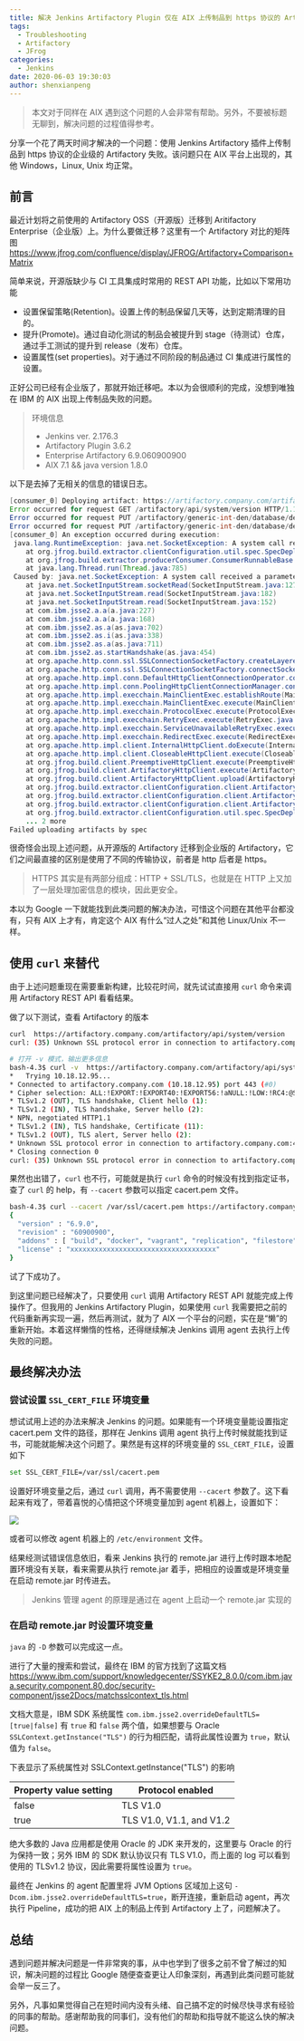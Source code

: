 ```yaml
---
title: 解决 Jenkins Artifactory Plugin 仅在 AIX 上传制品到 https 协议的 Artifactory 失败的问题
tags:
  - Troubleshooting
  - Artifactory
  - JFrog
categories:
  - Jenkins
date: 2020-06-03 19:30:03
author: shenxianpeng
---
```


> 本文对于同样在 AIX 遇到这个问题的人会非常有帮助。另外，不要被标题无聊到，解决问题的过程值得参考。

分享一个花了两天时间才解决的一个问题：使用 Jenkins Artifactory 插件上传制品到 https 协议的企业级的 Artifactory 失败。该问题只在 AIX 平台上出现的，其他 Windows，Linux, Unix 均正常。

<!-- more -->

## 前言

最近计划将之前使用的 Artifactory OSS（开源版）迁移到 Aritifactory Enterprise（企业版）上。为什么要做迁移？这里有一个 Artifactory 对比的矩阵图 https://www.jfrog.com/confluence/display/JFROG/Artifactory+Comparison+Matrix

简单来说，开源版缺少与 CI 工具集成时常用的 REST API 功能，比如以下常用功能

* 设置保留策略(Retention)。设置上传的制品保留几天等，达到定期清理的目的。
* 提升(Promote)。通过自动化测试的制品会被提升到 stage（待测试）仓库，通过手工测试的提升到 release（发布）仓库。
* 设置属性(set properties)。对于通过不同阶段的制品通过 CI 集成进行属性的设置。

正好公司已经有企业版了，那就开始迁移吧。本以为会很顺利的完成，没想到唯独在 IBM 的 AIX 出现上传制品失败的问题。

> 环境信息
> * Jenkins ver. 2.176.3
> * Artifactory Plugin 3.6.2
> * Enterprise Artifactory 6.9.060900900
> * AIX 7.1 && java version 1.8.0

以下是去掉了无相关的信息的错误日志。

```java
[consumer_0] Deploying artifact: https://artifactory.company.com/artifactory/generic-int-den/database/develop/10/database2_cdrom_opt_AIX_24ec6f9.tar.Z
Error occurred for request GET /artifactory/api/system/version HTTP/1.1: A system call received a parameter that is not valid. (Read failed).
Error occurred for request PUT /artifactory/generic-int-den/database/develop/10/database2_cdrom_opt_AIX_24ec6f9.tar.Z;build.timestamp=1591170116591;build.name=develop;build.number=10 HTTP/1.1: A system call received a parameter that is not valid. (Read failed).
Error occurred for request PUT /artifactory/generic-int-den/database/develop/10/database2_cdrom_opt_AIX_24ec6f9.tar.Z;build.timestamp=1591170116591;build.name=develop;build.number=10 HTTP/1.1: A system call received a parameter that is not valid. (Read failed).
[consumer_0] An exception occurred during execution:
 java.lang.RuntimeException: java.net.SocketException: A system call received a parameter that is not valid. (Read failed)
 	at org.jfrog.build.extractor.clientConfiguration.util.spec.SpecDeploymentConsumer.consumerRun(SpecDeploymentConsumer.java:44)
 	at org.jfrog.build.extractor.producerConsumer.ConsumerRunnableBase.run(ConsumerRunnableBase.java:11)
 	at java.lang.Thread.run(Thread.java:785)
 Caused by: java.net.SocketException: A system call received a parameter that is not valid. (Read failed)
 	at java.net.SocketInputStream.socketRead(SocketInputStream.java:127)
 	at java.net.SocketInputStream.read(SocketInputStream.java:182)
 	at java.net.SocketInputStream.read(SocketInputStream.java:152)
 	at com.ibm.jsse2.a.a(a.java:227)
 	at com.ibm.jsse2.a.a(a.java:168)
 	at com.ibm.jsse2.as.a(as.java:702)
 	at com.ibm.jsse2.as.i(as.java:338)
 	at com.ibm.jsse2.as.a(as.java:711)
 	at com.ibm.jsse2.as.startHandshake(as.java:454)
 	at org.apache.http.conn.ssl.SSLConnectionSocketFactory.createLayeredSocket(SSLConnectionSocketFactory.java:436)
 	at org.apache.http.conn.ssl.SSLConnectionSocketFactory.connectSocket(SSLConnectionSocketFactory.java:384)
 	at org.apache.http.impl.conn.DefaultHttpClientConnectionOperator.connect(DefaultHttpClientConnectionOperator.java:142)
 	at org.apache.http.impl.conn.PoolingHttpClientConnectionManager.connect(PoolingHttpClientConnectionManager.java:374)
 	at org.apache.http.impl.execchain.MainClientExec.establishRoute(MainClientExec.java:393)
 	at org.apache.http.impl.execchain.MainClientExec.execute(MainClientExec.java:236)
 	at org.apache.http.impl.execchain.ProtocolExec.execute(ProtocolExec.java:186)
 	at org.apache.http.impl.execchain.RetryExec.execute(RetryExec.java:89)
 	at org.apache.http.impl.execchain.ServiceUnavailableRetryExec.execute(ServiceUnavailableRetryExec.java:85)
 	at org.apache.http.impl.execchain.RedirectExec.execute(RedirectExec.java:110)
 	at org.apache.http.impl.client.InternalHttpClient.doExecute(InternalHttpClient.java:185)
 	at org.apache.http.impl.client.CloseableHttpClient.execute(CloseableHttpClient.java:83)
 	at org.jfrog.build.client.PreemptiveHttpClient.execute(PreemptiveHttpClient.java:89)
 	at org.jfrog.build.client.ArtifactoryHttpClient.execute(ArtifactoryHttpClient.java:253)
 	at org.jfrog.build.client.ArtifactoryHttpClient.upload(ArtifactoryHttpClient.java:249)
 	at org.jfrog.build.extractor.clientConfiguration.client.ArtifactoryBuildInfoClient.uploadFile(ArtifactoryBuildInfoClient.java:692)
 	at org.jfrog.build.extractor.clientConfiguration.client.ArtifactoryBuildInfoClient.doDeployArtifact(ArtifactoryBuildInfoClient.java:379)
 	at org.jfrog.build.extractor.clientConfiguration.client.ArtifactoryBuildInfoClient.deployArtifact(ArtifactoryBuildInfoClient.java:367)
 	at org.jfrog.build.extractor.clientConfiguration.util.spec.SpecDeploymentConsumer.consumerRun(SpecDeploymentConsumer.java:39)
 	... 2 more
Failed uploading artifacts by spec
```

很奇怪会出现上述问题，从开源版的 Artifactory 迁移到企业版的 Artifactory，它们之间最直接的区别是使用了不同的传输协议，前者是 http 后者是 https。

> HTTPS 其实是有两部分组成：HTTP + SSL/TLS，也就是在 HTTP 上又加了一层处理加密信息的模块，因此更安全。

本以为 Google 一下就能找到此类问题的解决办法，可惜这个问题在其他平台都没有，只有 AIX 上才有，肯定这个 AIX 有什么“过人之处”和其他 Linux/Unix 不一样。

## 使用 `curl` 来替代

由于上述问题重现在需要重新构建，比较花时间，就先试试直接用 `curl` 命令来调用 Artifactory REST API 看看结果。

做了以下测试，查看 Artifactory 的版本

```bash
curl  https://artifactory.company.com/artifactory/api/system/version
curl: (35) Unknown SSL protocol error in connection to artifactory.company.com:443

# 打开 -v 模式，输出更多信息
bash-4.3$ curl -v  https://artifactory.company.com/artifactory/api/system/version
*   Trying 10.18.12.95...
* Connected to artifactory.company.com (10.18.12.95) port 443 (#0)
* Cipher selection: ALL:!EXPORT:!EXPORT40:!EXPORT56:!aNULL:!LOW:!RC4:@STRENGTH
* TLSv1.2 (OUT), TLS handshake, Client hello (1):
* TLSv1.2 (IN), TLS handshake, Server hello (2):
* NPN, negotiated HTTP1.1
* TLSv1.2 (IN), TLS handshake, Certificate (11):
* TLSv1.2 (OUT), TLS alert, Server hello (2):
* Unknown SSL protocol error in connection to artifactory.company.com:443
* Closing connection 0
curl: (35) Unknown SSL protocol error in connection to artifactory.company.com:443
```

果然也出错了，`curl` 也不行，可能就是执行 `curl` 命令的时候没有找到指定证书，查了 `curl` 的 help，有 `--cacert` 参数可以指定 cacert.pem 文件。

```bash
bash-4.3$ curl --cacert /var/ssl/cacert.pem https://artifactory.company.com/artifactory/api/system/version
{
  "version" : "6.9.0",
  "revision" : "60900900",
  "addons" : [ "build", "docker", "vagrant", "replication", "filestore", "plugins", "gems", "composer", "npm", "bower", "git-lfs", "nuget", "debian", "opkg", "rpm", "cocoapods", "conan", "vcs", "pypi", "release-bundle", "replicator", "keys", "chef", "cran", "go", "helm", "rest", "conda", "license", "puppet", "ldap", "sso", "layouts", "properties", "search", "filtered-resources", "p2", "watch", "webstart", "support", "xray" ],
  "license" : "xxxxxxxxxxxxxxxxxxxxxxxxxxxxxxxxxxxx"
}
```

试了下成功了。

到这里问题已经解决了，只要使用 `curl` 调用 Artifactory REST API 就能完成上传操作了。但我用的 Jenkins Artifactory Plugin，如果使用 `curl` 我需要把之前的代码重新再实现一遍，然后再测试，就为了 AIX 一个平台的问题，实在是“懒”的重新开始。本着这样懒惰的性格，还得继续解决 Jenkins 调用 agent 去执行上传失败的问题。

## 最终解决办法

### 尝试设置 `SSL_CERT_FILE` 环境变量

想试试用上述的办法来解决 Jenkins 的问题。如果能有一个环境变量能设置指定 cacert.pem 文件的路径，那样在 Jenkins 调用 agent 执行上传时候就能找到证书，可能就能解决这个问题了。果然是有这样的环境变量的 `SSL_CERT_FILE`，设置如下

```bash
set SSL_CERT_FILE=/var/ssl/cacert.pem
```

设置好环境变量之后，通过 `curl` 调用，再不需要使用 `--cacert` 参数了。这下看起来有戏了，带着喜悦的心情把这个环境变量加到 agent 机器上，设置如下：

![](Java-net-SocketException-on-AIX/configure-agent-environment-variable.png)

或者可以修改 agent 机器上的 `/etc/environment` 文件。

结果经测试错误信息依旧，看来 Jenkins 执行的 remote.jar 进行上传时跟本地配置环境没有关联，看来需要从执行 remote.jar 着手，把相应的设置或是环境变量在启动 remote.jar 时传进去。

> Jenkins 管理 agent 的原理是通过在 agent 上启动一个 remote.jar 实现的

### 在启动 remote.jar 时设置环境变量

`java` 的 `-D` 参数可以完成这一点。

进行了大量的搜索和尝试，最终在 IBM 的官方找到了这篇文档 https://www.ibm.com/support/knowledgecenter/SSYKE2_8.0.0/com.ibm.java.security.component.80.doc/security-component/jsse2Docs/matchsslcontext_tls.html

文档大意是，IBM SDK 系统属性 `com.ibm.jsse2.overrideDefaultTLS=[true|false]` 有 `true` 和 `false` 两个值，如果想要与 Oracle `SSLContext.getInstance("TLS")` 的行为相匹配，请将此属性设置为 `true`，默认值为 `false`。

下表显示了系统属性对 SSLContext.getInstance("TLS") 的影响

| Property value setting | Protocol enabled |
|---|---|
| false | TLS V1.0 |
| true | TLS V1.0, V1.1, and V1.2 |

绝大多数的 Java 应用都是使用 Oracle 的 JDK 来开发的，这里要与 Oracle 的行为保持一致；另外 IBM 的 SDK 默认协议只有 TLS V1.0，而上面的 log 可以看到使用的 TLSv1.2 协议，因此需要将属性设置为 `true`。

最终在 Jenkins 的 agent 配置里将 JVM Options 区域加上这句 `-Dcom.ibm.jsse2.overrideDefaultTLS=true`，断开连接，重新启动 agent，再次执行 Pipeline，成功的把 AIX 上的制品上传到 Artifactory 上了，问题解决了。

## 总结

遇到问题并解决问题是一件非常爽的事，从中也学到了很多之前不曾了解过的知识，解决问题的过程比 Google 随便查查更让人印象深刻，再遇到此类问题可能就会举一反三了。

另外，凡事如果觉得自己在短时间内没有头绪、自己搞不定的时候尽快寻求有经验的同事的帮助。感谢帮助我的同事们，没有他们的帮助和指导就不能这么快的解决问题。
